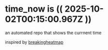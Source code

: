 # time_now is (( 2025-10-02T00:15:00.967Z ))

an automated repo that shows the currnent time

inspired by [breakingheatmap](https://github.com/breakingheatmap/breakingheatmap)